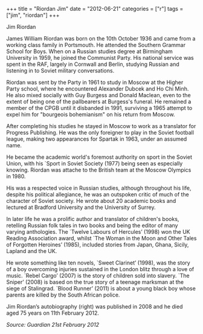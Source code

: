 +++
title = "Riordan Jim"
date = "2012-06-21"
categories = ["r"]
tags = ["jim", "riordan"]
+++

Jim Riordan

James William Riordan was born on the 10th October 1936 and came from a working class family in Portsmouth. He attended the Southern Grammar School for Boys. When on a Russian studies degree at Birmingham University in 1959, he joined the Communist Party. His national service was spent in the RAF, largely in Cornwall and Berlin, studying Russian and listening in to Soviet military conversations.

Riordan was sent by the Party in 1961 to study in Moscow at the Higher Party school, where he encountered Alexander Dubcek and Ho Chi Minh. He also mixed socially with Guy Burgess and Donald Maclean, even to the extent of being one of the pallbearers at Burgess's funeral. He remained a member of the CPGB until it disbanded in 1991, surviving a 1965 attempt to expel him for "bourgeois bohemianism" on his return from Moscow.

After completing his studies he stayed in Moscow to work as a translator for Progress Publishing. He was the only foreigner to play in the Soviet football league, making two appearances for Spartak in 1963, under an assumed name.

He became the academic world's foremost authority on sport in the Soviet Union, with his \`Sport in Soviet Society (1977) being seen as especially knowing. Riordan was attache to the British team at the Moscow Olympics in 1980.

His was a respected voice in Russian studies, although throughout his life, despite his political allegiance, he was an outspoken critic of much of the character of Soviet society. He wrote about 20 academic books and lectured at Bradford University and the University of Surrey.

In later life he was a prolific author and translator of children's books, retelling Russian folk tales in two books and being the editor of many varying anthologies. The \`Twelve Labours of Hercules’ (1998) won the UK Reading Association award, whilst \`The Woman in the Moon and Other Tales of Forgotten Heroines’ (1985), included stories from Japan, Ghana, Sicily, Lapland and the UK.  

He wrote something like ten novels, \`Sweet Clarinet’ (1998), was the story of a boy overcoming injuries sustained in the London blitz through a love of music. \`Rebel Cargo’ (2007) is the story of children sold into slavery. \`The Sniper’ (2008) is based on the true story of a teenage marksman at the siege of Stalingrad. \`Blood Runner’ (2011) is about a young black boy whose parents are killed by the South African police.

Jim Riordan’s autobiography (right) was published in 2008 and he died aged 75 years on 11th February 2012.   

_Source: Guardian 21st February 2012_
